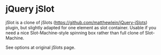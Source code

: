 # jQuery jSlot

jSlot is a clone of jSlots (https://github.com/matthewlein/jQuery-jSlots) plugin, but slightly adapted for one element as slot container. 
Usable if you need a nice Slot-Machine-style spinning box rather than full clone of Slot-Machine.

See options at original jSlots page.